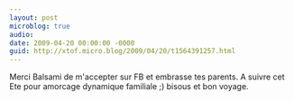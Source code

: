 ```yaml
---
layout: post
microblog: true
audio: 
date: 2009-04-20 00:00:00 -0000
guid: http://xtof.micro.blog/2009/04/20/t1564391257.html
---
```

Merci Balsami de m'accepter sur FB et embrasse tes parents. A suivre cet Ete pour amorcage dynamique familiale ;) bisous et bon voyage.
